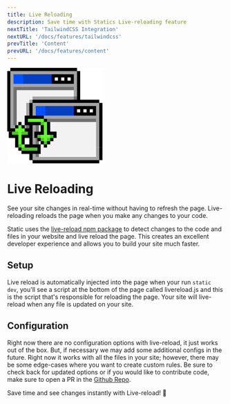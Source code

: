 ```yaml
---
title: Live Reloading
description: Save time with Statics Live-reloading feature
nextTitle: 'TailwindCSS Integration'
nextURL: '/docs/features/tailwindcss'
prevTitle: 'Content'
prevURL: '/docs/features/content' 
---
```



<div class="flex items-start px-5 py-5 mb-12 md:mb-5 mt-1 md:translate-y-0 translate-y-5 leading-[18px] bg-neutral-950 border border-yellow-400 rounded-md">
   <img class="w-auto h-12 my-0 mr-5 md:h-20 md:block hidden" src="/assets/images/icons/reload.png" />
   <div>
      <h1 class="mb-0 text-base md:text-3xl">Live Reloading</h1>
      <p class="my-1">See your site changes in real-time without having to refresh the page. Live-reloading reloads the page when you make any changes to your code.</p>
   </div>
</div>

Static uses the [live-reload npm package](https://www.npmjs.com/package/livereload-js) to detect changes to the code and files in your website and live reload the page. This creates an excellent developer experience and allows you to build your site much faster.

## Setup

Live reload is automatically injected into the page when your run `static dev`, you'll see a script at the bottom of the page called livereload.js and this is the script that's responsible for reloading the page. Your site will live-reload when any file is updated on your site.

## Configuration

Right now there are no configuration options with live-reload, it just works out of the box. But, if necessary we may add some additional configs in the future. Right now it works with all the files in your site; however, there may be some edge-cases where you want to create custom rules. Be sure to check back for updated options or if you would like to contribute code, make sure to open a PR in the <a href="https://github.com/thedevdojo/static" target="_blank" class="text-yellow-300 underline">Github Repo</a>.

Save time and see changes instantly with Live-reload! 💪


